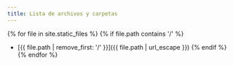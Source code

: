 ```yaml
---
title: Lista de archivos y carpetas
---
```


{% for file in site.static_files %}
{% if file.path contains '/' %}
* [{{ file.path | remove_first: '/' }}]({{ file.path | url_escape }})
{% endif %}
{% endfor %}
